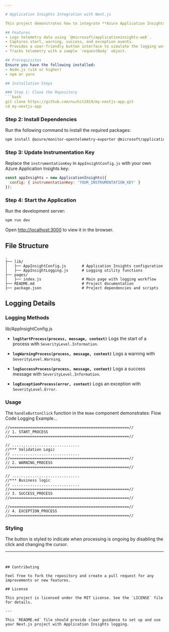```yaml
---

# Application Insights Integration with Next.js

This project demonstrates how to integrate **Azure Application Insights** with a Next.js application for logging telemetry data such as start, warning, success, and exception processes.

## Features
- Logs telemetry data using `@microsoft/applicationinsights-web`.
- Captures start, warning, success, and exception events.
- Provides a user-friendly button interface to simulate the logging workflow.
- Tracks telemetry with a sample `requestBody` object.

## Prerequisites
Ensure you have the following installed:
- Node.js (v14 or higher)
- npm or yarn

## Installation Steps

### Step 1: Clone the Repository
```bash
git clone https://github.com/nuchit2019/my-nextjs-app.git
cd my-nextjs-app
```

### Step 2: Install Dependencies
Run the following command to install the required packages:
```bash
npm install @azure/monitor-opentelemetry-exporter @microsoft/applicationinsights-react-js @microsoft/applicationinsights-web
```

### Step 3: Update Instrumentation Key
Replace the `instrumentationKey` in `AppInsightConfig.js` with your own Azure Application Insights key:
```javascript
const appInsights = new ApplicationInsights({
  config: { instrumentationKey: 'YOUR_INSTRUMENTATION_KEY' }
});
```

### Step 4: Start the Application
Run the development server:
```bash
npm run dev
```

Open [http://localhost:3000](http://localhost:3000) to view it in the browser.

## File Structure
```
.
├── lib/
│   ├── AppInsightConfig.js       # Application Insights configuration
│   ├── AppInsightLogging.js      # Logging utility functions
├── pages/
│   ├── index.js                  # Main page with logging workflow
├── README.md                     # Project documentation
├── package.json                  # Project dependencies and scripts
```

## Logging Details
### Logging Methods

lib/AppInsightConfig.js
- **`logStartProcess(process, message, context)`**
  Logs the start of a process with `SeverityLevel.Information`.

- **`logWarningProcess(process, message, context)`**
  Logs a warning with `SeverityLevel.Warning`.

- **`logSuccessProcess(process, message, context)`**
  Logs a success message with `SeverityLevel.Information`.

- **`logExceptionProcess(error, context)`**
  Logs an exception with `SeverityLevel.Error`.

### Usage
The `handleButtonClick` function in the `Home` component demonstrates:
Flow Code Logging Example...
```
//=====================================================//
// 1. START_PROCESS
//=====================================================//

// ..............................
//*** Validation Logic
// ..............................
//=====================================================//
// 2. WARNING_PROCESS
//=====================================================//

// ..............................
//*** Business logic
// ..............................
//=====================================================//
// 3. SUCCESS_PROCESS
//=====================================================//

//=====================================================//
// 4. EXCEPTION_PROCESS
//=====================================================//
```

### Styling
The button is styled to indicate when processing is ongoing by disabling the click and changing the cursor.

---
```


## Contributing

Feel free to fork the repository and create a pull request for any improvements or new features.

## License

This project is licensed under the MIT License. See the `LICENSE` file for details.

---

This `README.md` file should provide clear guidance to set up and use your Next.js project with Application Insights logging.
